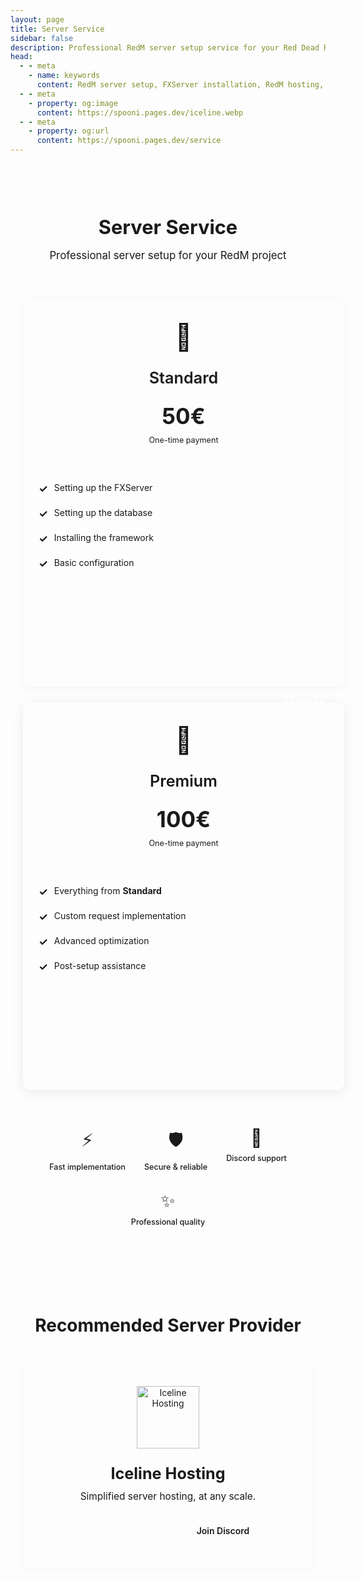 ```yaml
---
layout: page
title: Server Service 
sidebar: false
description: Professional RedM server setup service for your Red Dead Redemption 2 roleplay project. Complete FXServer installation, database configuration, framework setup, and optimization by SPOONI experts.
head:
  - - meta
    - name: keywords
      content: RedM server setup, FXServer installation, RedM hosting, database setup, VORP installation, RSG setup, server configuration, RedM optimization, Iceline Hosting
  - - meta
    - property: og:image
      content: https://spooni.pages.dev/iceline.webp
  - - meta
    - property: og:url
      content: https://spooni.pages.dev/service
---
```


<script setup>
import { ref } from 'vue'
</script>

<style>
.service-wrapper {
    max-width: 1200px;
    margin: 0 auto;
    padding: 40px 20px;
}

.service-header {
    text-align: center;
    margin-bottom: 60px;
}

.service-header h1 {
    font-size: 2.5em;
    font-weight: 700;
    margin-bottom: 15px;
}

.service-header p {
    font-size: 1.2em;
    color: var(--vp-c-text-2);
}

.pricing-grid {
    display: flex;
    justify-content: center;
    gap: 35px;
    margin-bottom: 60px;
    flex-wrap: wrap;
}

.price-card {
    background: var(--vp-c-bg-soft);
    border: none;
    border-radius: 12px;
    padding: 35px 25px;
    position: relative;
    flex: 0 1 400px;
    max-width: 450px;
    display: flex;
    flex-direction: column;
    min-height: 550px;
    box-shadow: 0 2px 12px rgba(0, 0, 0, 0.04);
}

.price-card.featured {
    box-shadow: 0 4px 20px rgba(0, 0, 0, 0.08);
}

.price-badge {
    position: absolute;
    top: -12px;
    right: 20px;
    background: var(--vp-c-brand-1);
    color: white;
    padding: 4px 12px;
    border-radius: 12px;
    font-size: 0.75em;
    font-weight: 700;
    letter-spacing: 0.5px;
}

.price-icon {
    font-size: 3em;
    margin-bottom: 25px;
    text-align: center;
}

.price-name {
    font-size: 1.8em;
    font-weight: 600;
    text-align: center;
    margin-bottom: 25px;
}

.price-amount {
    font-size: 2.5em;
    font-weight: 700;
    color: var(--vp-c-brand-1);
    text-align: center;
    margin-bottom: 5px;
}

.price-period {
    text-align: center;
    color: var(--vp-c-text-2);
    font-size: 0.9em;
    margin-top: 5px;
    margin-bottom: 25px;
}

.price-features {
    list-style: none;
    padding: 0;
    margin: 25px 0;
    flex-grow: 1;
}

.price-features li {
    padding: 10px 0;
    color: var(--vp-c-text-2);
    display: flex;
    align-items: flex-start;
}

.price-features li::before {
    content: '✓';
    color: var(--vp-c-brand-1);
    font-weight: 700;
    margin-right: 10px;
    font-size: 1.2em;
    flex-shrink: 0;
}

.price-btn {
    width: 100%;
    padding: 12px 24px;
    background: var(--vp-c-brand-1);
    color: white;
    border: none;
    border-radius: 8px;
    font-size: 1em;
    font-weight: 600;
    cursor: pointer;
    transition: all 0.2s ease;
    text-decoration: none;
    display: block;
    text-align: center;
    margin-top: 20px;
}

.price-btn:hover {
    background: var(--vp-c-brand-2);
    transform: scale(1.02);
}

.section-divider {
    max-width: 100%;
    height: 1px;
    background: var(--vp-c-divider);
    margin: 80px auto;
}

.trust-badges {
    display: flex;
    justify-content: center;
    gap: 40px;
    flex-wrap: wrap;
    margin: 50px 0 80px;
    padding: 0 20px;
}

.trust-item {
    display: flex;
    flex-direction: column;
    align-items: center;
    gap: 8px;
    transition: transform 0.2s ease;
}

.trust-item:hover {
    transform: translateY(-3px);
}

.trust-icon {
    font-size: 2em;
    transition: transform 0.2s ease;
}

.trust-item:hover .trust-icon {
    transform: scale(1.1);
}

.trust-text {
    font-size: 0.9em;
    color: var(--vp-c-text-2);
    font-weight: 500;
}

.provider-wrapper {
    margin-top: 20px;
    text-align: center;
}

.provider-wrapper h2 {
    font-size: 2em;
    font-weight: 700;
    margin-bottom: 40px;
}

.provider-box {
    max-width: 700px;
    margin: 0 auto;
    background: var(--vp-c-bg-soft);
    border: none;
    border-radius: 12px;
    padding: 40px 30px;
    box-shadow: 0 2px 12px rgba(0, 0, 0, 0.04);
}

.provider-logo-img {
    width: auto;
    height: 100px;
    margin: 0 auto 25px;
    display: block;
}

.provider-name {
    font-size: 1.8em;
    font-weight: 700;
    margin-bottom: 12px;
}

.provider-desc {
    font-size: 1.1em;
    color: var(--vp-c-text-2);
    margin-bottom: 25px;
}

.provider-actions {
    display: flex;
    justify-content: center;
    gap: 15px;
    flex-wrap: wrap;
}

.provider-btn {
    padding: 12px 28px;
    border-radius: 8px;
    font-weight: 600;
    text-decoration: none;
    transition: all 0.2s ease;
    display: inline-flex;
    align-items: center;
    gap: 8px;
}

.provider-btn.primary {
    background: var(--vp-c-brand-1);
    color: white;
}

.provider-btn.primary:hover {
    background: var(--vp-c-brand-2);
}

.provider-btn.secondary {
    background: var(--vp-c-bg-alt);
    color: var(--vp-c-text-1);
    border: none;
}

.provider-btn.secondary:hover {
    transform: translateY(-2px);
}

/* ========================================
   Responsive Breakpoints
   Based on BREAKPOINTS constants
   ======================================== */

/* Small Mobile - max 640px (BREAKPOINTS.SMALL_DEVICES_MIN) */
@media (max-width: 640px) {
    .service-header h1 {
        font-size: 1.8em;
        line-height: 1.2;
    }
    
    .service-header p {
        font-size: 1em;
    }
    
    .pricing-grid {
        gap: 20px;
    }
    
    .price-card {
        padding: 25px 20px;
        min-height: auto;
    }
    
    .price-icon {
        font-size: 2.5em;
        margin-bottom: 20px;
    }
    
    .price-name {
        font-size: 1.5em;
        margin-bottom: 20px;
    }
    
    .price-amount {
        font-size: 2em;
    }
    
    .price-badge {
        font-size: 0.65em;
        right: 15px;
    }
    
    .trust-badges {
        gap: 20px;
        grid-template-columns: repeat(2, 1fr);
        display: grid;
    }
    
    .trust-icon {
        font-size: 1.6em;
    }
    
    .trust-text {
        font-size: 0.8em;
    }
    
    .provider-box {
        padding: 25px 15px;
    }
    
    .provider-logo-img {
        height: 80px;
    }
    
    .provider-name {
        font-size: 1.5em;
    }
    
    .provider-desc {
        font-size: 1em;
    }
    
    .provider-actions {
        flex-direction: column;
        width: 100%;
    }
    
    .provider-btn {
        width: 100%;
        justify-content: center;
    }
}

/* Tablet - 768px to 1023px (BREAKPOINTS.TABLET_MIN to TABLET_MAX) */
@media (min-width: 768px) and (max-width: 1023px) {
    .service-header h1 {
        font-size: 2.2em;
    }
    
    .pricing-grid {
        gap: 25px;
    }
    
    .price-card {
        flex: 0 1 350px;
        max-width: 380px;
    }
    
    .trust-badges {
        gap: 30px;
    }
    
    .provider-box {
        max-width: 650px;
    }
}

/* Mobile & Tablet - max 1023px */
@media (max-width: 1023px) {
    .pricing-grid {
        flex-direction: column;
        align-items: center;
    }
    
    .price-card {
        width: 100%;
        max-width: 500px;
    }
    
    .section-divider {
        margin: 60px auto;
    }
}

/* Large Desktop - min 1200px (BREAKPOINTS.LARGE_DESKTOP_MIN) */
@media (min-width: 1200px) {
    .service-wrapper {
        max-width: 1280px;
    }
    
    .pricing-grid {
        gap: 40px;
    }
    
    .price-card {
        flex: 0 1 420px;
        max-width: 480px;
    }
    
    .provider-box {
        max-width: 800px;
        padding: 50px 40px;
    }
}
</style>

<div class="service-wrapper">
<div class="service-header">
<h1>Server Service</h1>
<p>Professional server setup for your RedM project</p>
</div>

<div class="pricing-grid">
<div class="price-card">
<div class="price-icon">🎯</div>
<div class="price-name">Standard</div>
<div class="price-amount">50€</div>
<div class="price-period">One-time payment</div>
<ul class="price-features">
<li>Setting up the FXServer</li>
<li>Setting up the database</li>
<li>Installing the framework</li>
<li>Basic configuration</li>
</ul>
<a href="https://iceline-hosting.com/spooni" target="_blank" rel="noopener noreferrer" class="price-btn">Get Started</a>
</div>
<div class="price-card featured">
<div class="price-badge">⭐ POPULAR</div>
<div class="price-icon">💎</div>
<div class="price-name">Premium</div>
<div class="price-amount">100€</div>
<div class="price-period">One-time payment</div>
<ul class="price-features">
<li>Everything from&nbsp;<strong>Standard</strong></li>
<li>Custom request implementation</li>
<li>Advanced optimization</li>
<li>Post-setup assistance</li>
</ul>
<a href="https://iceline-hosting.com/spooni" target="_blank" rel="noopener noreferrer" class="price-btn">Get Started</a>
</div>
</div>

<div class="trust-badges">
<div class="trust-item">
<div class="trust-icon">⚡</div>
<div class="trust-text">Fast implementation</div>
</div>
<div class="trust-item">
<div class="trust-icon">🛡️</div>
<div class="trust-text">Secure & reliable</div>
</div>
<div class="trust-item">
<div class="trust-icon">💬</div>
<div class="trust-text">Discord support</div>
</div>
<div class="trust-item">
<div class="trust-icon">✨</div>
<div class="trust-text">Professional quality</div>
</div>
</div>

<div class="section-divider"></div>

<div class="provider-wrapper">
<h2>Recommended Server Provider</h2>
<div class="provider-box">
<img src="/iceline.webp" alt="Iceline Hosting" class="provider-logo-img">
<div class="provider-name">Iceline Hosting</div>
<div class="provider-desc">Simplified server hosting, at any scale.</div>
<div class="provider-actions">
<a href="https://iceline-hosting.com/" target="_blank" rel="noopener noreferrer" class="provider-btn primary">Get your server</a>
<a href="https://discord.gg/knVH9SYB4g" target="_blank" rel="noopener noreferrer" class="provider-btn secondary">Join Discord</a>
</div>
</div>
</div>
</div>
